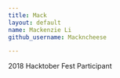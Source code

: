 ```yaml
---
title: Mack
layout: default
name: Mackenzie Li
github_username: Mackncheese

---
```


2018 Hacktober Fest Participant